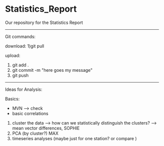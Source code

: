 # Statistics_Report
Our repository for the Statistics Report


---------------------------------

Git commands: 

download: 
1)git pull

upload: 
1) git add . 
2) git commit -m "here goes my message"
3) git push


---------------------------------
Ideas for Analysis: 

Basics:
- MVN --> check 
- basic correlations

1) cluster the data --> how can we statistically distinguish the clusters?
--> mean vector differences, SOPHIE
2) PCA (by cluster?) MAX
3) timeseries analyses (maybe just for one station? or compare )
